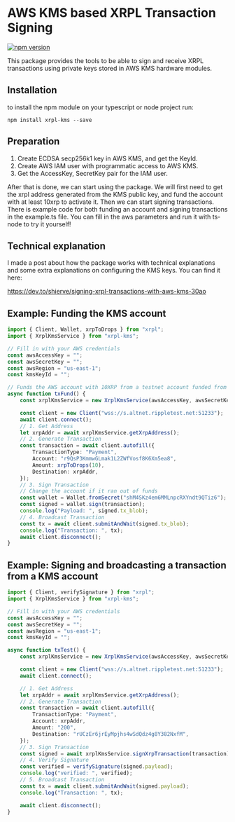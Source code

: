 # AWS KMS based XRPL Transaction Signing
[![npm version](https://badge.fury.io/js/xrpl-kms.svg)](https://badge.fury.io/js/xrpl-kms)

This package provides the tools to be able to sign and receive XRPL transactions using private keys stored in AWS KMS hardware modules.

## Installation

to install the npm module on your typescript or node project run:

`npm install xrpl-kms --save`

## Preparation
1. Create ECDSA secp256k1 key in AWS KMS, and get the KeyId.
2. Create AWS IAM user with programmatic access to AWS KMS.
3. Get the AccessKey, SecretKey pair for the IAM user.

After that is done, we can start using the package. We will first need to get the xrpl address generated from the KMS public key, and fund the account with at least 10xrp to activate it. Then we can start signing transactions. There is example code for both funding an account and signing transactions in the example.ts file. You can fill in the aws parameters and run it with ts-node to try it yourself!

## Technical explanation

I made a post about how the package works with technical explanations and some extra explanations on configuring the KMS keys. You can find it here:

https://dev.to/shierve/signing-xrpl-transactions-with-aws-kms-30ao

## Example: Funding the KMS account

```typescript
import { Client, Wallet, xrpToDrops } from "xrpl";
import { XrplKmsService } from "xrpl-kms";

// Fill in with your AWS credentials
const awsAccessKey = "";
const awsSecretKey = "";
const awsRegion = "us-east-1";
const kmsKeyId = "";

// Funds the AWS account with 10XRP from a testnet account funded from the faucet
async function txFund() {
    const xrplKmsService = new XrplKmsService(awsAccessKey, awsSecretKey, awsRegion, kmsKeyId);

    const client = new Client("wss://s.altnet.rippletest.net:51233");
    await client.connect();
    // 1. Get Address
    let xrpAddr = await xrplKmsService.getXrpAddress();
    // 2. Generate Transaction
    const transaction = await client.autofill({
        TransactionType: "Payment",
        Account: "r9QsP3KmmwGLmak1L2ZWfVosf8K6Xm5ea8",
        Amount: xrpToDrops(10),
        Destination: xrpAddr,
    });
    // 3. Sign Transaction
    // Change the account if it ran out of funds
    const wallet = Wallet.fromSecret("shM4SKz4em6MMLnpcRXYndt9QTiz6");
    const signed = wallet.sign(transaction);
    console.log("Payload: ", signed.tx_blob);
    // 4. Broadcast Transaction
    const tx = await client.submitAndWait(signed.tx_blob);
    console.log("Transaction: ", tx);
    await client.disconnect();
}
```

## Example: Signing and broadcasting a transaction from a KMS account

```typescript
import { Client, verifySignature } from "xrpl";
import { XrplKmsService } from "xrpl-kms";

// Fill in with your AWS credentials
const awsAccessKey = "";
const awsSecretKey = "";
const awsRegion = "us-east-1";
const kmsKeyId = "";

async function txTest() {
    const xrplKmsService = new XrplKmsService(awsAccessKey, awsSecretKey, awsRegion, kmsKeyId);

    const client = new Client("wss://s.altnet.rippletest.net:51233");
    await client.connect();

    // 1. Get Address
    let xrpAddr = await xrplKmsService.getXrpAddress();
    // 2. Generate Transaction
    const transaction = await client.autofill({
        TransactionType: "Payment",
        Account: xrpAddr,
        Amount: "200",
        Destination: "rUCzEr6jrEyMpjhs4wSdQdz4g8Y382NxfM",
    });
    // 3. Sign Transaction
    const signed = await xrplKmsService.signXrpTransaction(transaction);
    // 4. Verify Signature
    const verified = verifySignature(signed.payload);
    console.log("verified: ", verified);
    // 5. Broadcast Transaction
    const tx = await client.submitAndWait(signed.payload);
    console.log("Transaction: ", tx);

    await client.disconnect();
}
```


